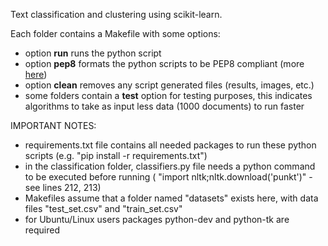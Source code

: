 Text classification and clustering using scikit-learn.

Each folder contains a Makefile with some options:

  * option **run** runs the python script
  * option **pep8** formats the python scripts to be PEP8 compliant (more [here](https://www.python.org/dev/peps/pep-0008/))
  * option **clean** removes any script generated files (results, images, etc.)
  * some folders contain a **test** option for testing purposes, this indicates algorithms to take as input less data (1000 documents) to run faster

IMPORTANT NOTES:

   * requirements.txt file contains all needed packages to run these python scripts (e.g. "pip install -r requirements.txt")
   * in the classification folder, classifiers.py file needs a python command to be executed before running ( "import nltk;nltk.download('punkt')" - see lines 212, 213)
   * Makefiles assume that a folder named "datasets" exists here, with data files "test_set.csv" and "train_set.csv"
   * for Ubuntu/Linux users packages python-dev and python-tk are required
